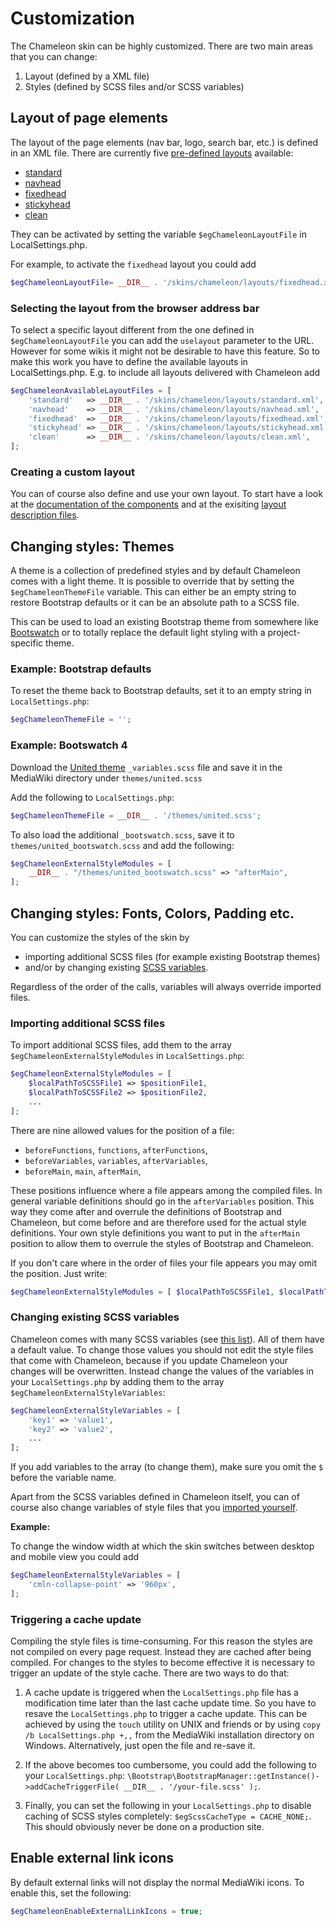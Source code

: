 # Customization

The Chameleon skin can be highly customized. There are two main areas that you can change:

1. Layout (defined by a XML file)
2. Styles (defined by SCSS files and/or SCSS variables)

## Layout of page elements

The layout of the page elements (nav bar, logo, search bar, etc.) is defined in
an XML file. There are currently five [pre-defined layouts](layouts.md) available:
* [standard](../layouts/standard.xml)
* [navhead](../layouts/navhead.xml)
* [fixedhead](../layouts/fixedhead.xml)
* [stickyhead](../layouts/stickyhead.xml)
* [clean](../layouts/clean.xml)

They can be activated by setting the
variable `$egChameleonLayoutFile` in LocalSettings.php.

For example, to activate the `fixedhead` layout you could add
```php
$egChameleonLayoutFile= __DIR__ . '/skins/chameleon/layouts/fixedhead.xml';
```

### Selecting the layout from the browser address bar

To select a specific layout different from the one defined in
`$egChameleonLayoutFile` you can add the `uselayout` parameter to the URL.
However for some wikis it might not be desirable to have this feature. So to
make this work you have to define the available layouts in
LocalSettings.php. E.g. to include all layouts delivered with Chameleon add
```php
$egChameleonAvailableLayoutFiles = [
	'standard'   => __DIR__ . '/skins/chameleon/layouts/standard.xml',
	'navhead'    => __DIR__ . '/skins/chameleon/layouts/navhead.xml',
	'fixedhead'  => __DIR__ . '/skins/chameleon/layouts/fixedhead.xml',
	'stickyhead' => __DIR__ . '/skins/chameleon/layouts/stickyhead.xml',
	'clean'      => __DIR__ . '/skins/chameleon/layouts/clean.xml',
];
```

### Creating a custom layout

You can of course also define and use your own layout. To start have a look at
the [documentation of the components](components.md) and at the exisiting
[layout description files](../layouts).

## Changing styles: Themes

A theme is a collection of predefined styles and by default Chameleon comes
with a light theme. It is possible to override that by setting the
`$egChameleonThemeFile` variable. This can either be an empty string to
restore Bootstrap defaults or it can be an absolute path to a SCSS file.

This can be used to load an existing Bootstrap theme from somewhere like
[Bootswatch](https://bootswatch.com/4) or to totally replace the default
light styling with a project-specific theme.

### Example: Bootstrap defaults
To reset the theme back to Bootstrap defaults, set it to an empty string in
`LocalSettings.php`:
```php
$egChameleonThemeFile = '';
```

### Example: Bootswatch 4
Download the [United theme](https://bootswatch.com/4/united/) `_variables.scss`
file and save it in the MediaWiki directory under `themes/united.scss`

Add the following to `LocalSettings.php`:
```php
$egChameleonThemeFile = __DIR__ . '/themes/united.scss';
```
To also load the additional `_bootswatch.scss`, save it to 
`themes/united_bootswatch.scss` and add the following:
```php
$egChameleonExternalStyleModules = [
	__DIR__ . "/themes/united_bootswatch.scss" => "afterMain",
];
```

## Changing styles: Fonts, Colors, Padding etc.

You can customize the styles of the skin by 
* importing additional SCSS files (for example existing Bootstrap themes)
* and/or by changing existing [SCSS variables](variables.md).

Regardless of the order of the calls, variables will always override imported
files.

### Importing additional SCSS files

To import additional SCSS files, add them to the array
`$egChameleonExternalStyleModules` in `LocalSettings.php`:
```php
$egChameleonExternalStyleModules = [
    $localPathToSCSSFile1 => $positionFile1,
    $localPathToSCSSFile2 => $positionFile2,
    ...
];
```

There are nine allowed values for the position of a file:
* `beforeFunctions`, `functions`, `afterFunctions`,
* `beforeVariables`, `variables`, `afterVariables`,
* `beforeMain`, `main`, `afterMain`,

These positions influence where a file appears among the compiled files. In
general variable definitions should go in the `afterVariables` position. This
way they come after and overrule the definitions of Bootstrap and Chameleon, but
come before and are therefore used for the actual style definitions.
Your own style definitions you want to put in the `afterMain` position to allow
them to overrule the styles of Bootstrap and Chameleon.    

If you don't care where in the order of files your file appears you may omit the
position. Just write:
```php
$egChameleonExternalStyleModules = [ $localPathToSCSSFile1, $localPathToSCSSFile2, ... ];
```

### Changing existing SCSS variables

Chameleon comes with many SCSS variables (see [this list](variables.md)). All of
them have a default value. To change those values you should not edit the style
files that come with Chameleon, because if you update Chameleon your changes
will be overwritten. Instead change the values of the variables in your
`LocalSettings.php` by adding them to the array
`$egChameleonExternalStyleVariables`:

```php
$egChameleonExternalStyleVariables = [
    'key1' => 'value1',
    'key2' => 'value2',
    ...
];
```

If you add variables to the array (to change them), make sure you omit the `$`
before the variable name.

Apart from the SCSS variables defined in Chameleon itself, you can of course
also change variables of style files that you
[imported yourself](#importing-additional-scss-files).

**Example:**

To change the window width at which the skin switches between desktop and mobile
view you could add
```php
$egChameleonExternalStyleVariables = [
    'cmln-collapse-point' => '960px',
];
```

### Triggering a cache update

Compiling the style files is time-consuming. For this reason the styles are
not compiled on every page request. Instead they are cached after being
compiled. For changes to the styles to become effective it is necessary to
trigger an update of the style cache. There are two ways to do that:

1. A cache update is triggered when the `LocalSettings.php` file has a
   modification time later than the last cache update time. So you have to
   resave the `LocalSettings.php` to trigger a cache update. This can be
   achieved by using the `touch` utility on UNIX and friends or by using
   `copy /b LocalSettings.php +,,` from the MediaWiki installation directory
   on Windows. Alternatively, just open the file and re-save it.

2. If the above becomes too cumbersome, you could add the following to your
   `LocalSettings.php`:
   `\Bootstrap\BootstrapManager::getInstance()->addCacheTriggerFile( __DIR__ . '/your-file.scss' );`.

3. Finally, you can set the following in your `LocalSettings.php` to disable
   caching of SCSS styles completely: `$egScssCacheType = CACHE_NONE;`. This
   should obviously never be done on a production site.    

## Enable external link icons

By default external links will not display the normal MediaWiki icons.
To enable this, set the following:
```php
$egChameleonEnableExternalLinkIcons = true;
```
